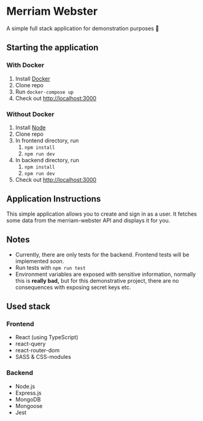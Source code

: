 # Merriam Webster

A simple full stack application for demonstration purposes 💫

## Starting the application

### With Docker

1. Install [Docker](https://www.docker.com)
2. Clone repo
3. Run `docker-compose up`
4. Check out [http://localhost:3000](http://localhost:3000)

### Without Docker

1. Install [Node](https://nodejs.org/en/)
2. Clone repo
3. In frontend directory, run
   1. `npm install`
   2. `npm run dev`
4. In backend directory, run
   1. `npm install`
   2. `npm run dev`
5. Check out [http://localhost:3000](http://localhost:3000)

## Application Instructions

This simple application allows you to create and sign in as a user. It fetches some data from the merriam-webster API and displays it for you.

## Notes

- Currently, there are only tests for the backend. Frontend tests will be implemented _soon_.
- Run tests with `npm run test`
- Environment variables are exposed with sensitive information, normally this is **really bad,** but for this demonstrative project, there are no consequences with exposing secret keys etc.

## Used stack

### Frontend

- React (using TypeScript)
- react-query
- react-router-dom
- SASS & CSS-modules

### Backend

- Node.js
- Express.js
- MongoDB
- Mongoose
- Jest

